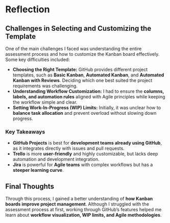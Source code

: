 
# Reflection

## **Challenges in Selecting and Customizing the Template**  
One of the main challenges I faced was understanding the entire assessment process and how to customize the Kanban board effectively. Some key difficulties included:  
- **Choosing the Right Template:** GitHub provides different project templates, such as **Basic Kanban**, **Automated Kanban**, and **Automated Kanban with Reviews**. Deciding which one best suited the project requirements was challenging.  
- **Understanding Workflow Customization:** I had to ensure the **columns, labels, and automation rules** aligned with Agile principles while keeping the workflow simple and clear.  
- **Setting Work-In-Progress (WIP) Limits:** Initially, it was unclear how to **balance task allocation** and prevent overload without slowing down progress.  


### **Key Takeaways**  
- **GitHub Projects** is best for **development teams already using GitHub**, as it integrates directly with issues and pull requests.  
- **Trello** is more **user-friendly** and highly customizable, but lacks deep automation and development integration.  
- **Jira** is powerful for **Agile teams** with complex workflows but has a **steeper learning curve**.  

## **Final Thoughts**  
Through this process, I gained a better understanding of **how Kanban boards improve project management**. Although I struggled with the assessment process at first, working through GitHub’s features helped me learn about **workflow visualization, WIP limits, and Agile methodologies**.  
